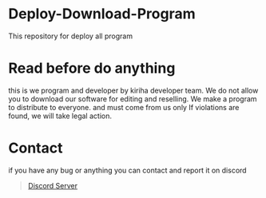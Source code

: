 # Deploy-Download-Program
This repository for deploy all program
# Read before do anything
this is we program and developer by kiriha developer team.
We do not allow you to download our software for editing and reselling. We make a program to distribute to everyone. and must come from us only If violations are found, we will take legal action.
# Contact
if you have any bug or anything you can contact and report it on discord
  > [Discord Server](https://discord.gg/NxMgp4Xvzs)
